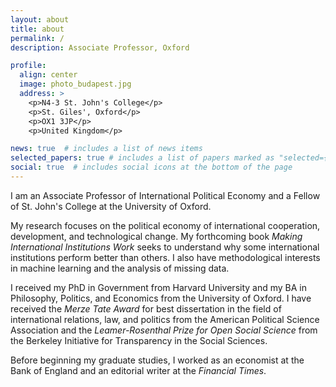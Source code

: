 ```yaml
---
layout: about
title: about
permalink: /
description: Associate Professor, Oxford

profile:
  align: center
  image: photo_budapest.jpg
  address: >
    <p>N4-3 St. John's College</p>
    <p>St. Giles', Oxford</p>
    <p>OX1 3JP</p>
    <p>United Kingdom</p>

news: true  # includes a list of news items
selected_papers: true # includes a list of papers marked as "selected={true}"
social: true  # includes social icons at the bottom of the page
---
```


I am an Associate Professor of International Political Economy and a Fellow of St. John's College at the University of Oxford.

My research focuses on the political economy of international cooperation, development, and technological change. My forthcoming book _Making International Institutions Work_ seeks to understand why some international institutions perform better than others. I also have methodological interests in machine learning and the analysis of missing data.

I received my PhD in Government from Harvard University and my BA in Philosophy, Politics, and Economics from the University of Oxford. I have received the _Merze Tate Award_ for best dissertation in the field of international relations, law, and politics from the American Political Science Association and the _Leamer-Rosenthal Prize for Open Social Science_ from the Berkeley Initiative for Transparency in the Social Sciences.

Before beginning my graduate studies, I worked as an economist at the Bank of England and an editorial writer at the _Financial Times_.
